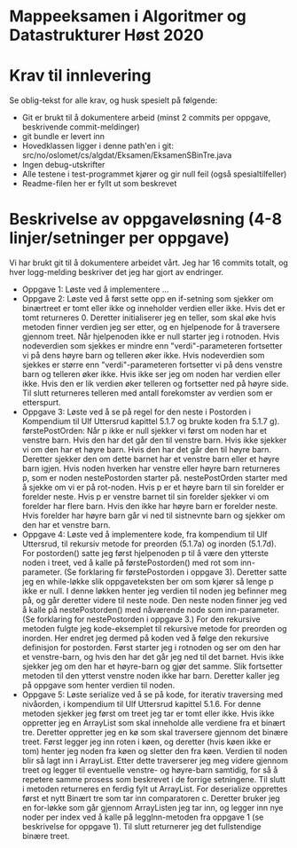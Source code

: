 # Mappeeksamen i Algoritmer og Datastrukturer Høst 2020

# Krav til innlevering

Se oblig-tekst for alle krav, og husk spesielt på følgende:

* Git er brukt til å dokumentere arbeid (minst 2 commits per oppgave, beskrivende commit-meldinger)	
* git bundle er levert inn
* Hovedklassen ligger i denne path'en i git: src/no/oslomet/cs/algdat/Eksamen/EksamenSBinTre.java
* Ingen debug-utskrifter
* Alle testene i test-programmet kjører og gir null feil (også spesialtilfeller)
* Readme-filen her er fyllt ut som beskrevet


# Beskrivelse av oppgaveløsning (4-8 linjer/setninger per oppgave)

Vi har brukt git til å dokumentere arbeidet vårt. Jeg har 16 commits totalt, og hver logg-melding beskriver det jeg har gjort av endringer.

* Oppgave 1: Løste ved å implementere ...
* Oppgave 2: Løste ved å først sette opp en if-setning som sjekker om binærtreet er tomt eller ikke og inneholder verdien eller ikke. Hvis det er tomt returneres 0.
             Deretter initialiserer jeg en teller, som skal øke hvis metoden finner verdien jeg ser etter, og en hjelpenode for å traversere gjennom treet.
             Når hjelpenoden ikke er null starter jeg i rotnoden. 
             Hvis nodeverdien som sjekkes er mindre enn "verdi"-parameteren fortsetter vi på dens høyre barn og telleren øker ikke.
             Hvis nodeverdien som sjekkes er større enn "verdi"-parameteren fortsetter vi på dens venstre barn og telleren øker ikke.
             Hvis ikke ser jeg om noden har verdien eller ikke. Hvis den er lik verdien øker telleren og fortsetter ned på høyre side.
             Til slutt returneres telleren med antall forekomster av verdien som er etterspurt. 
* Oppgave 3: Løste ved å se på regel for den neste i Postorden i Kompendium til Ulf Uttersrud kapittel 5.1.7 og brukte koden fra 5.1.7 g).
             førstePostOrden: Når p ikke er null sjekker vi først om noden har et venstre barn. Hvis den har det går den til venstre barn. 
             Hvis ikke sjekker vi om den har et høyre barn. Hvis den har det går den til høyre barn. Deretter sjekker den om dette barnet har et venstre barn eller et høyre barn igjen.
             Hvis noden hverken har venstre eller høyre barn returneres p, som er noden nestePostorden starter på. 
             nestePostOrden starter med å sjekke om vi er på rot-noden. Hvis p er et høyre barn til sin forelder er forelder neste.
             Hvis p er venstre barnet til sin forelder sjekker vi om forelder har flere barn. Hvis den ikke har høyre barn er forelder neste.
             Hvis forelder har høyre barn går vi ned til sistnevnte barn og sjekker om den har et venstre barn.
* Oppgave 4: Løste ved å implementere kode, fra kompendium til Ulf Uttersrud, til rekursiv metode for preorden (5.1.7a) og inorden (5.1.7d). 
             For postorden() satte jeg først hjelpenoden p til å være den ytterste noden i treet, ved å kalle på førstePostorden() med rot som inn-parameter. (Se forklaring fir førstePostorden i oppgave 3).
             Deretter satte jeg en while-løkke slik oppgaveteksten ber om som kjører så lenge p ikke er null. 
             I denne løkken henter jeg verdien til noden jeg befinner meg på, og går deretter videre til neste node.
             Den neste noden finner jeg ved å kalle på nestePostorden() med nåværende node som inn-parameter. (Se forklaring for nestePostorden i oppgave 3.)
             For den rekursive metoden fulgte jeg kode-eksemplet til rekursive metode for preorden og inorden. Her endret jeg dermed på koden ved å følge den rekursive definisjon for postorden.
             Først starter jeg i rotnoden og ser om den har et venstre-barn, og hvis den har det går jeg ned til det barnet. Hvis ikke sjekker jeg om den har et høyre-barn og gjør det samme.
             Slik fortsetter metoden til den ytterst venstre noden ikke har barn. Deretter kaller jeg på oppgave som henter verdien til noden.
* Oppgave 5: Løste serialize ved å se på kode, for iterativ traversing med nivåorden, i kompendium til Ulf Uttersrud kapittel 5.1.6.
             For denne metoden sjekker jeg først om treet jeg tar er tomt eller ikke. Hvis ikke oppretter jeg en ArrayList som skal inneholde alle verdiene fra et binært tre. 
             Deretter oppretter jeg en kø som skal traversere gjennom det binære treet. Først legger jeg inn roten i køen, og deretter (hvis køen ikke er tom) henter jeg noden fra køen og sletter den fra køen.
             Verdien til noden blir så lagt inn i ArrayList. Etter dette traverserer jeg meg videre gjennom treet og legger til eventuelle venstre- og høyre-barn samtidig, for så å repetere samme prosess som beskrevet i de forrige setningene.
             Til slutt i metoden returneres en ferdig fylt ut ArrayList.
             For deserialize opprettes først et nytt Binært tre som tar inn comparatoren c. Deretter bruker jeg en for-løkke som går gjennom ArrayListen jeg tar inn, og legger inn nye noder per index ved å kalle på leggInn-metoden fra oppgave 1 (se beskrivelse for oppgave 1).
             Til slutt returnerer jeg det fullstendige binære treet.